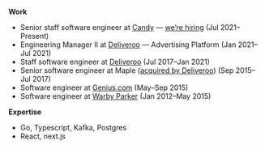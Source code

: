 **Work**
* Senior staff software engineer at [Candy](https://candy.com) — [we’re hiring](https://www.linkedin.com/jobs/view/2600249766/) (Jul 2021–Present)
* Engineering Manager II at [Deliveroo][deliveroo] — Advertising Platform (Jan 2021–Jul 2021)
* Staff software engineer at [Deliveroo][deliveroo] (Jul 2017–Jan 2021)
* Senior software engineer at Maple ([acquired by Deliveroo][acquisition]) (Sep 2015–Jul 2017)
* Software engineer at [Genius.com](https://genius.com) (May–Sep 2015)
* Software engineer at [Warby Parker](https://warbyparker.com) (Jan 2012–May 2015)

**Expertise**

* Go, Typescript, Kafka, Postgres
* React, next.js

[acquisition]: https://techcrunch.com/2017/05/08/maple-shuts-down/
[deliveroo]: https://deliveroo.co.uk
